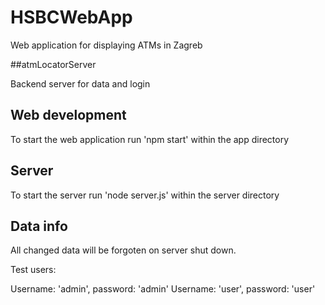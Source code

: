 # HSBCWebApp

Web application for displaying ATMs in Zagreb

##atmLocatorServer

Backend server for data and login

## Web development

To start the web application run 'npm start' within the app directory

## Server

To start the server run 'node server.js' within the server directory

## Data info

All changed data will be forgoten on server shut down.

Test users:

Username: 'admin', password: 'admin'
Username: 'user', password: 'user'